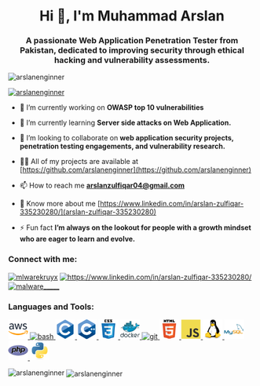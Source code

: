 <h1 align="center">Hi 👋, I'm Muhammad Arslan</h1>
<h3 align="center">A passionate Web Application Penetration Tester from Pakistan, dedicated to improving security through ethical hacking and vulnerability assessments.</h3>

<p align="left"> <img src="https://komarev.com/ghpvc/?username=arslanenginner&label=Profile%20views&color=0e75b6&style=flat" alt="arslanenginner" /> </p>

<p align="left"> <a href="https://github.com/ryo-ma/github-profile-trophy"><img src="https://github-profile-trophy.vercel.app/?username=arslanenginner" alt="arslanenginner" /></a> </p>

- 🔭 I’m currently working on **OWASP top 10 vulnerabilities**

- 🌱 I’m currently learning **Server side attacks on Web Application.**

- 👯 I’m looking to collaborate on **web application security projects, penetration testing engagements, and vulnerability research.**

- 👨‍💻 All of my projects are available at [https://github.com/arslanenginner](https://github.com/arslanenginner)

- 📫 How to reach me **arslanzulfiqar04@gmail.com**

- 📄 Know more about me [https://www.linkedin.com/in/arslan-zulfiqar-335230280/](arslan-zulfiqar-335230280)

- ⚡ Fun fact **I’m always on the lookout for people with a growth mindset who are eager to learn and evolve.**

<h3 align="left">Connect with me:</h3>
<p align="left">
<a href="https://twitter.com/mlwarekruyx" target="blank"><img align="center" src="https://raw.githubusercontent.com/rahuldkjain/github-profile-readme-generator/master/src/images/icons/Social/twitter.svg" alt="mlwarekruyx" height="30" width="40" /></a>
<a href="https://linkedin.com/in/https://www.linkedin.com/in/arslan-zulfiqar-335230280/" target="blank"><img align="center" src="https://raw.githubusercontent.com/rahuldkjain/github-profile-readme-generator/master/src/images/icons/Social/linked-in-alt.svg" alt="https://www.linkedin.com/in/arslan-zulfiqar-335230280/" height="30" width="40" /></a>
<a href="https://discord.gg/malware_____" target="blank"><img align="center" src="https://raw.githubusercontent.com/rahuldkjain/github-profile-readme-generator/master/src/images/icons/Social/discord.svg" alt="malware_____" height="30" width="40" /></a>
</p>

<h3 align="left">Languages and Tools:</h3>
<p align="left"> <a href="https://aws.amazon.com" target="_blank" rel="noreferrer"> <img src="https://raw.githubusercontent.com/devicons/devicon/master/icons/amazonwebservices/amazonwebservices-original-wordmark.svg" alt="aws" width="40" height="40"/> </a> <a href="https://www.gnu.org/software/bash/" target="_blank" rel="noreferrer"> <img src="https://www.vectorlogo.zone/logos/gnu_bash/gnu_bash-icon.svg" alt="bash" width="40" height="40"/> </a> <a href="https://www.cprogramming.com/" target="_blank" rel="noreferrer"> <img src="https://raw.githubusercontent.com/devicons/devicon/master/icons/c/c-original.svg" alt="c" width="40" height="40"/> </a> <a href="https://www.w3schools.com/cpp/" target="_blank" rel="noreferrer"> <img src="https://raw.githubusercontent.com/devicons/devicon/master/icons/cplusplus/cplusplus-original.svg" alt="cplusplus" width="40" height="40"/> </a> <a href="https://www.w3schools.com/css/" target="_blank" rel="noreferrer"> <img src="https://raw.githubusercontent.com/devicons/devicon/master/icons/css3/css3-original-wordmark.svg" alt="css3" width="40" height="40"/> </a> <a href="https://www.docker.com/" target="_blank" rel="noreferrer"> <img src="https://raw.githubusercontent.com/devicons/devicon/master/icons/docker/docker-original-wordmark.svg" alt="docker" width="40" height="40"/> </a> <a href="https://git-scm.com/" target="_blank" rel="noreferrer"> <img src="https://www.vectorlogo.zone/logos/git-scm/git-scm-icon.svg" alt="git" width="40" height="40"/> </a> <a href="https://www.w3.org/html/" target="_blank" rel="noreferrer"> <img src="https://raw.githubusercontent.com/devicons/devicon/master/icons/html5/html5-original-wordmark.svg" alt="html5" width="40" height="40"/> </a> <a href="https://developer.mozilla.org/en-US/docs/Web/JavaScript" target="_blank" rel="noreferrer"> <img src="https://raw.githubusercontent.com/devicons/devicon/master/icons/javascript/javascript-original.svg" alt="javascript" width="40" height="40"/> </a> <a href="https://www.linux.org/" target="_blank" rel="noreferrer"> <img src="https://raw.githubusercontent.com/devicons/devicon/master/icons/linux/linux-original.svg" alt="linux" width="40" height="40"/> </a> <a href="https://www.mysql.com/" target="_blank" rel="noreferrer"> <img src="https://raw.githubusercontent.com/devicons/devicon/master/icons/mysql/mysql-original-wordmark.svg" alt="mysql" width="40" height="40"/> </a> <a href="https://www.php.net" target="_blank" rel="noreferrer"> <img src="https://raw.githubusercontent.com/devicons/devicon/master/icons/php/php-original.svg" alt="php" width="40" height="40"/> </a> <a href="https://www.python.org" target="_blank" rel="noreferrer"> <img src="https://raw.githubusercontent.com/devicons/devicon/master/icons/python/python-original.svg" alt="python" width="40" height="40"/> </a> </p>

<p><img align="left" src="https://github-readme-stats.vercel.app/api/top-langs?username=arslanenginner&show_icons=true&locale=en&layout=compact" alt="arslanenginner" /></p>

<p>&nbsp;<img align="center" src="https://github-readme-stats.vercel.app/api?username=arslanenginner&show_icons=true&locale=en" alt="arslanenginner" /></p>
